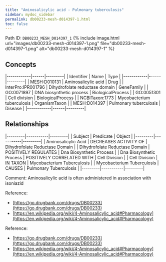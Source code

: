 ```yaml
---
title: "Aminosalicylic acid - Pulmonary tuberculosis"
sidebar: mydoc_sidebar
permalink: db00233-mesh-d014397-1.html
toc: false 
---
```



Path ID: `DB00233_MESH_D014397_1`
{% include image.html url="images/db00233-mesh-d014397-1.png" file="db00233-mesh-d014397-1.png" alt="db00233-mesh-d014397-1" %}

## Concepts

|------------|------|---------|
| Identifier | Name | Type    |
|------------|------|---------|
| MESH:D010131 | Aminosalicylic acid | Drug |
| InterPro:IPR001796 | Dihydrofolate reductase domain | GeneFamily |
| GO:0071897 | DNA biosynthetic process | BiologicalProcess |
| GO:0051301 | Cell division | BiologicalProcess |
| NCBITaxon:1773 | Mycobacterium tuberculosis | OrganismTaxon |
| MESH:D014397 | Pulmonary tuberculosis | Disease |
|------------|------|---------|

## Relationships

|---------|-----------|---------|
| Subject | Predicate | Object  |
|---------|-----------|---------|
| Aminosalicylic Acid | DECREASES ACTIVITY OF | Dihydrofolate Reductase Domain |
| Dihydrofolate Reductase Domain | POSITIVELY REGULATES | Dna Biosynthetic Process |
| Dna Biosynthetic Process | POSITIVELY CORRELATED WITH | Cell Division |
| Cell Division | IN TAXON | Mycobacterium Tuberculosis |
| Mycobacterium Tuberculosis | CAUSES | Pulmonary Tuberculosis |
|---------|-----------|---------|

Comment: Aminosalicylic acid is often administered in association with isoniazid

Reference: 
  - [https://go.drugbank.com/drugs/DB00233](https://go.drugbank.com/drugs/DB00233)
  - [https://en.wikipedia.org/wiki/4-Aminosalicylic_acid#Pharmacology](https://en.wikipedia.org/wiki/4-Aminosalicylic_acid#Pharmacology)

Reference: 
  - [https://go.drugbank.com/drugs/DB00233](https://go.drugbank.com/drugs/DB00233)
  - [https://en.wikipedia.org/wiki/4-Aminosalicylic_acid#Pharmacology](https://en.wikipedia.org/wiki/4-Aminosalicylic_acid#Pharmacology)

